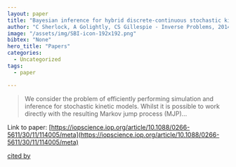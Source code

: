 ```yaml
---
layout: paper
title: "Bayesian inference for hybrid discrete-continuous stochastic kinetic models"
author: "C Sherlock, A Golightly, CS Gillespie - Inverse Problems, 2014 - iopscience.iop.org"
image: "/assets/img/SBI-icon-192x192.png"
bibtex: "None"
hero_title: "Papers"
categories:
  - Uncategorized
tags:
  - paper

---
```

>We consider the problem of efficiently performing simulation and inference for stochastic kinetic models. Whilst it is possible to work directly with the resulting Markov jump process (MJP)…

Link to paper: [https://iopscience.iop.org/article/10.1088/0266-5611/30/11/114005/meta](https://iopscience.iop.org/article/10.1088/0266-5611/30/11/114005/meta)

[cited by](https://scholar.google.com/scholar?cites=1394950699310032483&as_sdt=2005&sciodt=0,5&hl=en&num=20)
